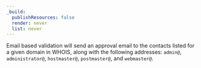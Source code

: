 ```yaml
---
_build:
  publishResources: false
  render: never
  list: never
---
```

Email based validation will send an approval email to the contacts listed for a given domain in WHOIS, along with the following addresses: `admin@`, `administrator@`, `hostmaster@`, `postmaster@`, and `webmaster@`.
